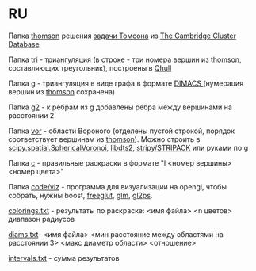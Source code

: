 # RU
Папка [thomson](/thomson/) решения [задачи Томсона](https://en.wikipedia.org/wiki/Thomson_problem) из [The Cambridge Cluster Database](http://www-wales.ch.cam.ac.uk/~wales/CCD/Thomson/table.html)

Папка [tri](/tri/) - триангуляция (в строке - три номера вершин из [thomson](/thomson/), составляющих треугольник), построены в [Qhull](http://www.qhull.org/)

Папка [g](/g/) - триангуляция в виде графа в формате [DIMACS ](http://lcs.ios.ac.cn/~caisw/Resource/about_DIMACS_graph_format.txt) (нумерация вершин из [thomson](/thomson/) сохранена)

Папка [g2](/g2/) - к ребрам из [g](/g/) добавлены ребра между вершинами на расстоянии 2

Папка [vor](/vor/) - области Вороного (отделены пустой строкой, порядок соответствует вершинам из [thomson](/thomson/)). Можно строить в [scipy.spatial.SphericalVoronoi](https://docs.scipy.org/doc/scipy-0.18.1/reference/generated/scipy.spatial.SphericalVoronoi.html), [libdts2](https://github.com/fmi-alg/libdts2), [stripy/STRIPACK](https://pypi.org/project/stripy/) или руками по [g](/g/)

Папка [c](/c/) - правильные раскраски в формате "l <номер вершины> <номер цвета>"

Папка [code/viz](/code/viz) - программа для визуализации на opengl, чтобы собрать, нужны boost, [freeglut](http://freeglut.sourceforge.net/), [glm](https://glm.g-truc.net/0.9.9/index.html), [gl2ps](http://geuz.org/gl2ps/).

[colorings.txt](colorings.txt) - результаты по раскраске: <имя файла> <n цветов> диапазон радиусов

[diams.txt](diams.txt)- <имя файла> <мин расстояние между областями на расстоянии 3> <макс диаметр области> <отношение>

[intervals.txt](intervals.txt) - сумма результатов

